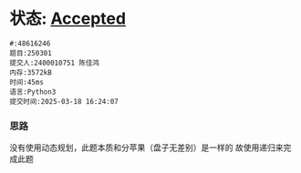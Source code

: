 # 状态: [Accepted](http://xzmdsa.openjudge.cn/2025hw3/solution/48616246/)

```
#:48616246
题目:250301
提交人:2400010751 陈佳鸿
内存:3572kB
时间:45ms
语言:Python3
提交时间:2025-03-18 16:24:07
```
### 思路
没有使用动态规划，此题本质和分苹果（盘子无差别）是一样的
故使用递归来完成此题
